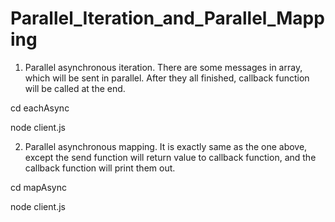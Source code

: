 # Parallel_Iteration_and_Parallel_Mapping

1.  Parallel asynchronous iteration. There are some messages in array, which will be sent in parallel. After they all finished, callback function will be called at the end. 

cd eachAsync 

node client.js


2.  Parallel asynchronous mapping. It is exactly same as the one above, except the send function will return value to callback function, and the callback function will print them out.  

cd mapAsync

node client.js


